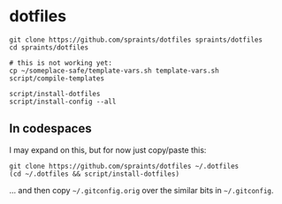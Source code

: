 # dotfiles

```
git clone https://github.com/spraints/dotfiles spraints/dotfiles
cd spraints/dotfiles

# this is not working yet:
cp ~/someplace-safe/template-vars.sh template-vars.sh
script/compile-templates

script/install-dotfiles
script/install-config --all
```

## In codespaces

I may expand on this, but for now just copy/paste this:

```
git clone https://github.com/spraints/dotfiles ~/.dotfiles
(cd ~/.dotfiles && script/install-dotfiles)
```

... and then copy `~/.gitconfig.orig` over the similar bits in `~/.gitconfig`.
